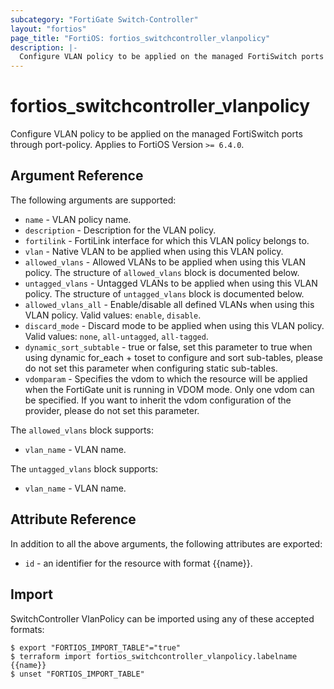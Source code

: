 ```yaml
---
subcategory: "FortiGate Switch-Controller"
layout: "fortios"
page_title: "FortiOS: fortios_switchcontroller_vlanpolicy"
description: |-
  Configure VLAN policy to be applied on the managed FortiSwitch ports through port-policy.
---
```


# fortios_switchcontroller_vlanpolicy
Configure VLAN policy to be applied on the managed FortiSwitch ports through port-policy. Applies to FortiOS Version `>= 6.4.0`.

## Argument Reference

The following arguments are supported:

* `name` - VLAN policy name.
* `description` - Description for the VLAN policy.
* `fortilink` - FortiLink interface for which this VLAN policy belongs to.
* `vlan` - Native VLAN to be applied when using this VLAN policy.
* `allowed_vlans` - Allowed VLANs to be applied when using this VLAN policy. The structure of `allowed_vlans` block is documented below.
* `untagged_vlans` - Untagged VLANs to be applied when using this VLAN policy. The structure of `untagged_vlans` block is documented below.
* `allowed_vlans_all` - Enable/disable all defined VLANs when using this VLAN policy. Valid values: `enable`, `disable`.
* `discard_mode` - Discard mode to be applied when using this VLAN policy. Valid values: `none`, `all-untagged`, `all-tagged`.
* `dynamic_sort_subtable` - true or false, set this parameter to true when using dynamic for_each + toset to configure and sort sub-tables, please do not set this parameter when configuring static sub-tables.
* `vdomparam` - Specifies the vdom to which the resource will be applied when the FortiGate unit is running in VDOM mode. Only one vdom can be specified. If you want to inherit the vdom configuration of the provider, please do not set this parameter.

The `allowed_vlans` block supports:

* `vlan_name` - VLAN name.

The `untagged_vlans` block supports:

* `vlan_name` - VLAN name.


## Attribute Reference

In addition to all the above arguments, the following attributes are exported:
* `id` - an identifier for the resource with format {{name}}.

## Import

SwitchController VlanPolicy can be imported using any of these accepted formats:
```
$ export "FORTIOS_IMPORT_TABLE"="true"
$ terraform import fortios_switchcontroller_vlanpolicy.labelname {{name}}
$ unset "FORTIOS_IMPORT_TABLE"
```
